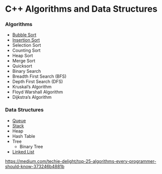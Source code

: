 # C++ Algorithms and Data Structures

### Algorithms
- [Bubble Sort](BubbleSort/README.md)
- [Insertion Sort](InsertionSort/README.md) 
- Selection Sort
- Counting Sort
- Heap Sort
- Merge Sort
- Quicksort
- Binary Search
- Breadth First Search (BFS)
- Depth First Search (DFS)
- Kruskal’s Algorithm
- Floyd Warshall Algorithm
- Dijkstra’s Algorithm
### Data Structures
- [Queue](Queue/README.md)
- [Stack](Stack/README.md)
- Heap
- Hash Table
- Tree
  - Binary Tree
- [Linked List](LinkedList/README.md)

https://medium.com/techie-delight/top-25-algorithms-every-programmer-should-know-373246b4881b
